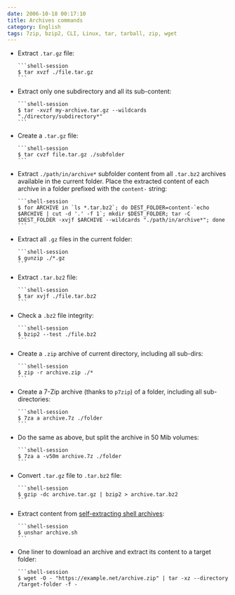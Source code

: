 ```yaml
---
date: 2006-10-18 00:17:10
title: Archives commands
category: English
tags: 7zip, bzip2, CLI, Linux, tar, tarball, zip, wget
---
```


  * Extract `.tar.gz` file:

        ```shell-session
        $ tar xvzf ./file.tar.gz
        ```

  * Extract only one subdirectory and all its sub-content:

        ```shell-session
        $ tar -xvzf my-archive.tar.gz --wildcards "./directory/subdirectory*"
        ```

  * Create a `.tar.gz` file:

        ```shell-session
        $ tar cvzf file.tar.gz ./subfolder
        ```

  * Extract `./path/in/archive*` subfolder content from all `.tar.bz2` archives available in the current folder. Place the extracted content of each archive in a folder prefixed with the `content-` string:

        ```shell-session
        $ for ARCHIVE in `ls *.tar.bz2`; do DEST_FOLDER=content-`echo $ARCHIVE | cut -d '.' -f 1`; mkdir $DEST_FOLDER; tar -C $DEST_FOLDER -xvjf $ARCHIVE --wildcards "./path/in/archive*"; done
        ```

  * Extract all `.gz` files in the current folder:

        ```shell-session
        $ gunzip ./*.gz
        ```

  * Extract `.tar.bz2` file:

        ```shell-session
        $ tar xvjf ./file.tar.bz2
        ```

  * Check a `.bz2` file integrity:

        ```shell-session
        $ bzip2 --test ./file.bz2
        ```

  * Create a `.zip` archive of current directory, including all sub-dirs:

        ```shell-session
        $ zip -r archive.zip ./*
        ```

  * Create a 7-Zip archive (thanks to `p7zip`) of a folder, including all sub-directories:

        ```shell-session
        $ 7za a archive.7z ./folder
        ```

  * Do the same as above, but split the archive in 50 Mib volumes:

        ```shell-session
        $ 7za a -v50m archive.7z ./folder
        ```

  * Convert `.tar.gz` file to `.tar.bz2` file:

        ```shell-session
        $ gzip -dc archive.tar.gz | bzip2 > archive.tar.bz2
        ```

  * Extract content from [self-extracting shell archives](https://en.wikipedia.org/wiki/Shar):

        ```shell-session
        $ unshar archive.sh
        ```

  * One liner to download an archive and extract its content to a target folder:
  
        ```shell-session
        $ wget -O - "https://example.net/archive.zip" | tar -xz --directory /target-folder -f -
